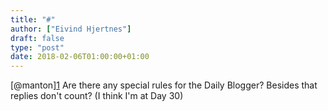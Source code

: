 ```yaml
---
title: "#"
author: ["Eivind Hjertnes"]
draft: false
type: "post"
date: 2018-02-06T01:00:00+01:00
---
```


[@manton][1](https://micro.blog/manton) Are there any special rules
for the Daily Blogger? Besides that replies don't count? (I think I'm at
Day 30)
